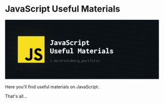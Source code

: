 # JavaScript Useful Materials

![preview](/images/preview.png)

Here you'll find useful materials on JavaScript.

That's all...